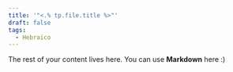 ```yaml
---
title: '"<.% tp.file.title %>"'
draft: false
tags:
  - Hebraico
---
```

 
The rest of your content lives here. You can use **Markdown** here :)
